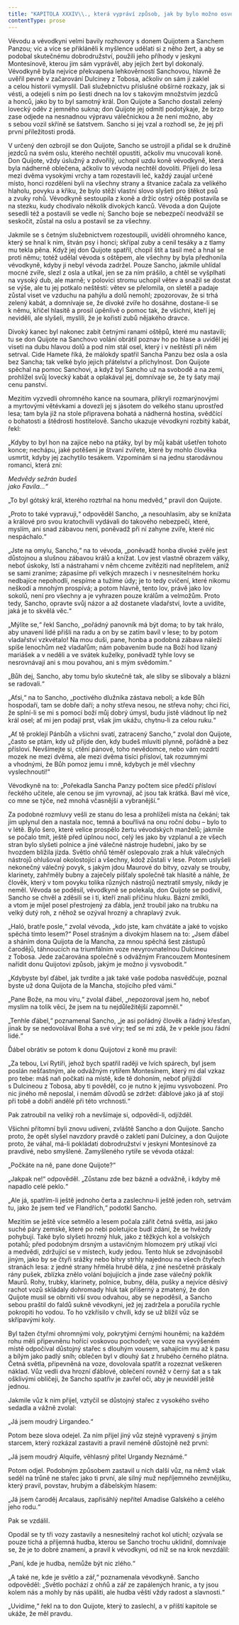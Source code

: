 ```yaml
---
title: "KAPITOLA XXXIV\\., která vypráví způsob, jak by bylo možno osvoboditi začarovanou Dulcineu z\_Tobosa, což je jedna z\_nejkrásnějších příhod celé historie\\."
contentType: prose
---
```


  

Vévodu a vévodkyni velmi bavily rozhovory s donem Quijotem a Sanchem Panzou; víc a více se přikláněli k myšlence udělati si z něho žert, a aby se podobal skutečnému dobrodružství, použili jeho příhody v jeskyni Montesínově, kterou jim sám vyprávěl, aby jejich žert byl dokonalý. Vévodkyně byla nejvíce překvapena lehkověrností Sanchovou, hlavně že uvěřil pevně v začarování Dulciney z Tobosa, ačkoliv on sám ji zaklel a celou historii vymyslil. Dali služebnictvu příslušné obšírné rozkazy, jak si vésti, a odejeli s ním po šesti dnech na lov s takovým množstvím jezdců a honců, jako by to byl samotný král. Don Quijote a Sancho dostali zelený lovecký oděv z jemného sukna; don Quijote jej odmítl podotýkaje, že brzo zase odjede na nesnadnou výpravu válečnickou a že není možno, aby s sebou vozil skříně se šatstvem. Sancho si jej vzal a rozhodl se, že jej při první příležitosti prodá.

V určený den ozbrojil se don Quijote, Sancho se ustrojil a přidal se k družině jezdců na svém oslu, kterého nechtěl opustiti, ačkoliv mu vnucovali koně. Don Quijote, vždy úslužný a zdvořilý, uchopil uzdu koně vévodkyně, která byla nádherně oblečena, ačkoliv to vévoda nechtěl dovoliti. Přijeli do lesa mezi dvěma vysokými vrchy a tam rozestavili leč, každý zaujal určené místo, honci rozděleni byli na všechny strany a štvanice začala za velikého hlaholu, povyku a křiku, že bylo stěží vlastní slovo slyšeti pro štěkot psů a zvuky rohů. Vévodkyně sestoupila z koně a držíc ostrý oštěp postavila se na stezku, kudy chodívalo několik divokých kanců. Vévoda a don Quijote sesedli též a postavili se vedle ní; Sancho boje se nebezpečí neodvážil se seskočit, zůstal na oslu a postavil se za všechny.

Jakmile se s četným služebnictvem rozestoupili, uviděli ohromného kance, který se hnal k nim, štván psy i honci; skřípal zuby a cenil tesáky a z tlamy mu tekla pěna. Když jej don Quijote spatřil, chopil štít a tasil meč a hnal se proti němu; totéž udělal vévoda s oštěpem, ale všechny by byla předhonila vévodkyně, kdyby ji nebyl vévoda zadržel. Pouze Sancho, jakmile uhlídal mocné zvíře, slezl z osla a utíkal, jen se za ním prášilo, a chtěl se vyšplhati na vysoký dub, ale marně; v polovici stromu uchopil větev a snažil se dostat se výše, ale tu jej potkalo neštěstí: větev se přelomila, on sletěl a padaje zůstal viset ve vzduchu na pahýlu a dolů nemohl; zpozorovav, že si trhá zelený kabát, a domnívaje se, že divoké zvíře ho dosáhne, dostane-li se k němu, křičel hlasitě a prosil úpěnlivě o pomoc tak, že všichni, kteří jej neviděli, ale slyšeli, myslili, že je kořistí zubů nějakého dravce.

Divoký kanec byl nakonec zabit četnými ranami oštěpů, které mu nastavili; tu se don Quijote na Sanchovo volání obrátil poznav ho po hlase a uviděl jej viseti na dubu hlavou dolů a pod ním stál osel, který i v neštěstí při něm setrval. Cide Hamete říká, že málokdy spatřil Sancha Panzu bez osla a osla bez Sancha; tak velké bylo jejich přátelství a příchylnost. Don Quijote spěchal na pomoc Sanchovi, a když byl Sancho už na svobodě a na zemi, prohlížel svůj lovecký kabát a oplakával jej, domnívaje se, že ty šaty mají cenu panství.

Mezitím vyzvedli ohromného kance na soumara, přikryli rozmarýnovými a myrtovými větévkami a dovezli jej s jásotem do velkého stanu uprostřed lesa; tam byla již na stole připravena bohatá a nádherná hostina, svědčící o bohatosti a štědrosti hostitelově. Sancho ukazuje vévodkyni rozbitý kabát, řekl:

„Kdyby to byl hon na zajíce nebo na ptáky, byl by můj kabát ušetřen tohoto konce; nechápu, jaké potěšení je štvaní zvířete, které by mohlo člověka usmrtit, kdyby jej zachytilo tesákem. Vzpomínám si na jednu starodávnou romanci, která zní:

_Medvědy sežrán budeš  
jako Favila…“_

„To byl gótský král, kterého roztrhal na honu medvěd,“ pravil don Quijote.

„Proto to také vypravuji,“ odpověděl Sancho, „a nesouhlasím, aby se knížata a králové pro svou kratochvíli vydávali do takového nebezpečí, které, myslím, ani snad zábavou není, poněvadž při ní zahyne zvíře, které nic nespáchalo.“

„Jste na omylu, Sancho,“ na to vévoda, „poněvadž honba divoké zvěře jest důstojnou a slušnou zábavou králů a knížat. Lov jest vlastně obrazem války, neboť úskoky, lstí a nástrahami v něm chceme zvítěziti nad nepřítelem, aniž se sami zraníme; zápasíme při velkých mrazech i v nesnesitelném horku nedbajíce nepohodlí, nespíme a tužíme údy; je to tedy cvičení, které nikomu neškodí a mnohým prospívá; a potom hlavně, tento lov, právě jako lov sokolů, není pro všechny a je vyhrazen pouze králům a velmožům. Proto tedy, Sancho, opravte svůj názor a až dostanete vladařství, lovte a uvidíte, jaká je to skvělá věc.“

„Mýlíte se,“ řekl Sancho, „pořádný panovník má být doma; to by tak hrálo, aby unavení lidé přišli na radu a on by se zatím bavil v lese; to by potom vladařství vzkvétalo! Na mou duši, pane, honba a podobná zábava náleží spíše lenochům než vladařům; nám pobavením bude na Boží hod lízaný mariášek a v neděli a ve svátek kuželky, poněvadž tyhle lovy se nesrovnávají ani s mou povahou, ani s mým svědomím.“

„Bůh dej, Sancho, aby tomu bylo skutečně tak, ale sliby se slibovaly a blázni se radovali.“

„Aťsi,“ na to Sancho, „poctivého dlužníka zástava nebolí; a kde Bůh hospodaří, tam se dobře daří; a nohy střeva nesou, ne střeva nohy; chci říci, že splní-li se mi s pomocí boží můj dobrý úmysl, budu jistě vládnout líp než král osel; ať mi jen podají prst, však jim ukážu, chytnu-li za celou ruku.“

„Ať tě proklejí Pánbůh a všichni svatí, zatracený Sancho,“ zvolal don Quijote, „často se ptám, kdy už přijde den, kdy budeš mluviti plynně, pořádně a bez přísloví. Nevšímejte si, ctění pánové, toho nevědomce, nebo vám rozdrtí mozek ne mezi dvěma, ale mezi dvěma tisíci přísloví, tak rozumnými a vhodnými, že Bůh pomoz jemu i mně, kdybych je měl všechny vyslechnouti!“

Vévodkyně na to: „Pořekadla Sancha Panzy počtem sice předčí přísloví řeckého učitele, ale cenou se jim vyrovnají, ač jsou tak krátká. Baví mě více, co mne se týče, než mnohá včasnější a vybranější.“

Za podobné rozmluvy vešli ze stanu do lesa a prohlíželi místa na čekání; tak jim uplynul den a nastala noc, temná a bouřlivá na onu roční dobu – bylo to v létě. Bylo šero, které velice prospělo žertu vévodských manželů; jakmile se počalo tmít, ještě před úplnou nocí, celý les jako by vzplanul a ze všech stran bylo slyšeti polnice a jiné válečné nástroje hudební, jako by se hvozdem blížila jízda. Světlo ohňů téměř oslepovalo zrak a hluk válečných nástrojů ohlušoval okolostojící a všechny, kdož zůstali v lese. Potom uslyšeli nekonečný válečný povyk, s jakým jdou Maurové do bitvy, ozvaly se trouby, klarinety, zahřměly bubny a zaječely píšťaly společně tak hlasitě a náhle, že člověk, který v tom povyku tolika různých nástrojů neztratil smysly, nikdy je neměl. Vévoda se poděsil, vévodkyně se polekala, don Quijote se podivil, Sancho se chvěl a zděsili se i ti, kteří znali příčinu hluku. Bázní zmlkli, a vtom je míjel posel přestrojený za ďábla, jenž troubil jako na trubku na velký dutý roh, z něhož se ozýval hrozný a chraplavý zvuk.

„Haló, bratře posle,“ zvolal vévoda, „kdo jste, kam chvátáte a jaké to vojsko spěchá tímto lesem?“ Posel strašným a divokým hlasem na to: „Jsem ďábel a sháním dona Quijota de la Mancha, za mnou spěchá šest zástupů čarodějů, táhnoucích na triumfálním voze nevyrovnatelnou Dulcineu z Tobosa. Jede začarována společně s odvážným Francouzem Montesínem nařídit donu Quijotovi způsob, jakým je možno ji vysvobodit.“

„Kdybyste byl ďábel, jak tvrdíte a jak také vaše podoba nasvědčuje, poznal byste už dona Quijota de la Mancha, stojícího před vámi.“

„Pane Bože, na mou víru,“ zvolal ďábel, „nepozoroval jsem ho, neboť myslím na tolik věcí, že jsem na tu nejdůležitější zapomněl.“

„Tenhle ďábel,“ poznamenal Sancho, „je asi pořádný člověk a řádný křesťan, jinak by se nedovolával Boha a své víry; teď se mi zdá, že v pekle jsou řádní lidé.“

Ďábel obrátiv se potom k donu Quijotovi z koně mu pravil:

„Za tebou, Lví Rytíři, jehož bych spatřil raději ve lvích spárech, byl jsem poslán nešťastným, ale odvážným rytířem Montesínem, který mi dal vzkaz pro tebe: máš naň počkati na místě, kde tě dohoním, neboť přijíždí s Dulcineou z Tobosa, aby ti pověděl, co je nutno k jejímu vysvobození. Pro nic jiného mě neposlal, i nemám důvodů se zdržet: ďáblové jako já ať stojí při tobě a dobří andělé při této vrchnosti.“

Pak zatroubil na veliký roh a nevšímaje si, odpovědí-li, odjížděl.

Všichni přítomní byli znovu udiveni, zvláště Sancho a don Quijote. Sancho proto, že opět slyšel navzdory pravdě o zakletí paní Dulciney, a don Quijote proto, že váhal, má-li pokládati dobrodružství v jeskyni Montesínově za pravdivé, nebo smyšlené. Zamyšleného rytíře se vévoda otázal:

„Počkáte na ně, pane done Quijote?“

„Jakpak ne!“ odpověděl. „Zůstanu zde bez bázně a odvážně, i kdyby mě napadlo celé peklo.“

„Ale já, spatřím-li ještě jednoho čerta a zaslechnu-li ještě jeden roh, setrvám tu, jako že jsem teď ve Flandřích,“ podotkl Sancho.

Mezitím se ještě více setmělo a lesem počala zářit četná světla, asi jako suché páry zemské, které po nebi poletujíce budí zdání, že se hvězdy pohybují. Také bylo slyšeti hrozný hluk, jako z těžkých kol a volských potahů; před podobným drsným a ustavičným hlomozem prý utíkají vlci a medvědi, zdržující se v místech, kudy jedou. Tento hluk se zdvojnásobil jiným, jako by se čtyři srážky nebo bitvy strhly najednou na všech čtyřech stranách lesa: z jedné strany hřměla hrubě děla, z jiné nesčetně práskaly rány pušek, zblízka znělo volání bojujících a jinde zase válečný pokřik Maurů. Rohy, trubky, klarinety, polnice, bubny, děla, pušky a nejvíce děsivý rachot vozů skládaly dohromady hluk tak příšerný a zmatený, že don Quijote musil se obrniti vší svou odvahou, aby se nepoděsil, a Sancho sebou praštil do faldů sukně vévodkyni, jež jej zadržela a poručila rychle pokropiti ho vodou. To ho vzkřísilo v chvíli, kdy se už blížil vůz se skřípavými koly.

Byl tažen čtyřmi ohromnými voly, pokrytými černými houněmi; na každém rohu měli připevněnu hořící voskovou pochodeň; ve voze na vyvýšeném místě odpočíval důstojný stařec s dlouhým vousem, sahajícím mu až k pasu a bílým jako padlý sníh; oblečen byl v dlouhý šat z hrubého černého plátna. Četná světla, připevněná na voze, dovolovala spatřit a rozeznat veškeren náklad. Vůz vedli dva hrozní ďáblové, oblečení rovněž v černý šat a s tak ošklivými obličeji, že Sancho spatřiv je zavřel oči, aby je neuviděl ještě jednou.

Jakmile vůz k nim přijel, vztyčil se důstojný stařec z vysokého svého sedadla a vážně zvolal:

„Já jsem moudrý Lirgandeo.“

Potom beze slova odejel. Za ním přijel jiný vůz stejně vypravený s jiným starcem, který rozkázal zastaviti a pravil neméně důstojně než první:

„Já jsem moudrý Alquife, věhlasný přítel Urgandy Neznámé.“

Potom odjel. Podobným způsobem zastavil u nich další vůz, na němž však seděl na trůně ne stařec jako ti první, ale silný muž nepříjemného zevnějšku, který pravil, povstav, hrubým a ďábelským hlasem:

„Já jsem čaroděj Arcalaus, zapřisáhlý nepřítel Amadise Galského a celého jeho rodu.“

Pak se vzdálil.

Opodál se ty tři vozy zastavily a nesnesitelný rachot kol utichl; ozývala se pouze tichá a příjemná hudba, kterou se Sancho trochu uklidnil, domnívaje se, že je to dobré znamení, a pravil k vévodkyni, od níž se na krok nevzdálil:

„Paní, kde je hudba, nemůže být nic zlého.“

„A také ne, kde je světlo a zář,“ poznamenala vévodkyně. Sancho odpověděl: „Světlo pochází z ohňů a zář ze zapálených hranic, a ty jsou kolem nás a mohly by nás upáliti, ale hudba věští vždy radost a slavnosti.“

„Uvidíme,“ řekl na to don Quijote, který to zaslechl, a v příští kapitole se ukáže, že měl pravdu.
